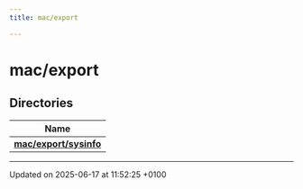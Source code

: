 ```yaml
---
title: mac/export

---
```


# mac/export



## Directories

| Name           |
| -------------- |
| **[mac/export/sysinfo](dir_619a55c4c313d761d1f6a99da403e1c9.md#dir-mac/export/sysinfo)**  |






-------------------------------

Updated on 2025-06-17 at 11:52:25 +0100
